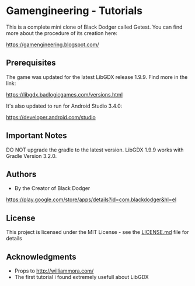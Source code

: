
# Gamengineering - Tutorials

This is a complete mini clone of Black Dodger called Getest. You can find more about the procedure of its creation here:

https://gamengineering.blogspot.com/

## Prerequisites

The game was updated for the latest LibGDX release 1.9.9. Find more in the link:

https://libgdx.badlogicgames.com/versions.html

It's also updated to run for Android Studio 3.4.0:

https://developer.android.com/studio


## Important Notes

DO NOT upgrade the gradle to the latest version. LibGDX 1.9.9 works with Gradle Version 3.2.0.


## Authors

* By the Creator of Black Dodger

https://play.google.com/store/apps/details?id=com.blackdodger&hl=el


## License

This project is licensed under the MIT License - see the [LICENSE.md](LICENSE.md) file for details


## Acknowledgments

* Props to http://williammora.com/
* The first tutorial i found extremely usefull about LibGDX
